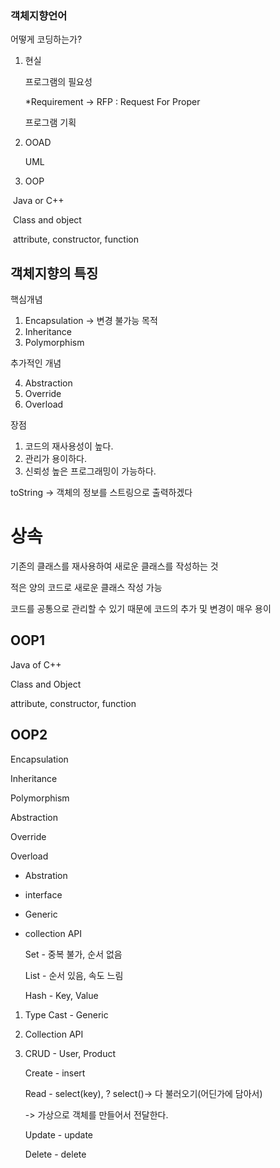 ### 객체지향언어

어떻게 코딩하는가?

1. 현실 

   프로그램의 필요성

   *Requirement -> RFP : Request For Proper 

   프로그램 기획

2. OOAD 

   UML

3. OOP

​        Java or C++

​       Class and object

​       attribute, constructor, function



## 객체지향의 특징

핵심개념

1. Encapsulation -> 변경 불가능 목적
2. Inheritance
3. Polymorphism

추가적인 개념

4. Abstraction
5. Override
6. Overload

장점

1. 코드의 재사용성이 높다.
2. 관리가 용이하다.
3. 신뢰성 높은 프로그래밍이 가능하다.



toString -> 객체의 정보를 스트링으로 출력하겠다



# 상속

기존의 클래스를 재사용하여 새로운 클래스를 작성하는 것

적은 양의 코드로 새로운 클래스 작성 가능

코드를 공통으로 관리할 수 있기 때문에 코드의 추가 및 변경이 매우 용이



## OOP1

Java of C++

Class and Object

attribute, constructor, function



## OOP2

Encapsulation

Inheritance

Polymorphism

Abstraction

Override

Overload

- Abstration

- interface

- Generic

- collection API

  Set - 중복 불가, 순서 없음

  List - 순서 있음, 속도 느림

  Hash - Key, Value



1. Type Cast - Generic

2. Collection API

   

3. CRUD - User, Product

   Create - insert

   Read - select(key), ? select()-> 다 불러오기(어딘가에 담아서)

   -> 가상으로 객체를 만들어서 전달한다.

   Update - update

   Delete - delete


